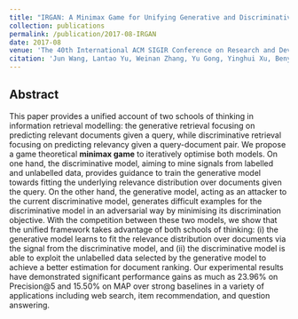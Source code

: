 ```yaml
---
title: "IRGAN: A Minimax Game for Unifying Generative and Discriminative Information Retrieval Models"
collection: publications
permalink: /publication/2017-08-IRGAN
date: 2017-08
venue: 'The 40th International ACM SIGIR Conference on Research and Development in Information Retrieval (SIGIR 2017)'
citation: 'Jun Wang, Lantao Yu, Weinan Zhang, Yu Gong, Yinghui Xu, Benyou Wang, Peng Zhang, and Dell Zhang. (2017). "IRGAN: A Minimax Game for Unifying Generative and Discriminative Information Retrieval Models." <i>SIGIR</i>.'
---
```


## Abstract
This paper provides a unified account of two schools of thinking in information retrieval modelling: the generative retrieval focusing on predicting relevant documents given a query, while discriminative retrieval focusing on predicting relevancy given a query-document pair. We propose a game theoretical **minimax game** to iteratively optimise both models.
On one hand, the discriminative model, aiming to mine signals from labelled and unlabelled data, provides guidance to train the generative model towards fitting the underlying relevance distribution over documents given the query.
On the other hand, the generative model, acting as an attacker to the current discriminative model, generates difficult examples for the discriminative model in an adversarial way by minimising its discrimination objective.
With the competition between these two models, we show that the unified framework takes advantage of both schools of thinking: (i) the generative model learns to fit the relevance distribution over documents via the signal from the discriminative model, and (ii) the discriminative model is able to exploit the unlabelled data selected by the generative model to achieve a better estimation for document ranking.
Our experimental results have demonstrated significant performance gains as much as 23.96% on Precision@5 and 15.50% on MAP over strong baselines in a variety of applications including web search, item recommendation, and question answering.

